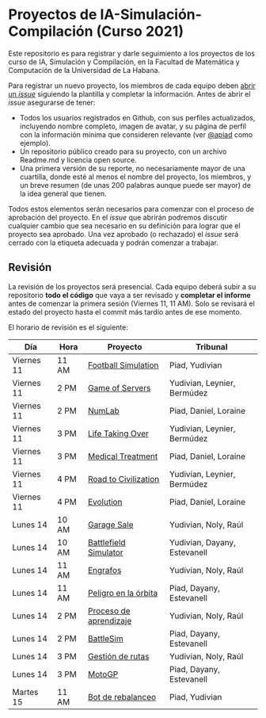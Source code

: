 # Proyectos de IA-Simulación-Compilación (Curso 2021)

Este repositorio es para registrar y darle seguimiento a los proyectos de los curso de IA, Simulación y Compilación, en la Facultad de Matemática y Computación de la Universidad de La Habana.

Para registrar un nuevo proyecto, los miembros de cada equipo deben [abrir un _issue_](https://github.com/matcom/ia-sim-cmp-21/issues/new?assignees=&labels=En+revisi%C3%B3n&template=registro-de-proyecto.md&title=) siguiendo la plantilla y completar la información. Antes de abrir el _issue_ asegurarse de tener:

- Todos los usuarios registrados en Github, con sus perfiles actualizados, incluyendo nombre completo, imagen de avatar, y su página de perfil con la información mínima que consideren relevante (ver [@apiad](https://github.com/apiad) como ejemplo).
- Un repositorio público creado para su proyecto, con un archivo Readme.md y licencia open source.
- Una primera versión de su reporte, no necesariamente mayor de una cuartilla, donde esté al menos el nombre del proyecto, los miembros, y un breve resumen (de unas 200 palabras aunque puede ser mayor) de la idea general que tienen.

Todos estos elementos serán necesarios para comenzar con el proceso de aprobación del proyecto.
En el _issue_ que abrirán podremos discutir cualquier cambio que sea necesario en su definición para lograr que el proyecto sea aprobado.
Una vez aprobado (o rechazado) el _issue_ será cerrado con la etiqueta adecuada y podrán comenzar a trabajar.

## Revisión

La revisión de los proyectos será presencial. Cada equipo deberá subir a su repositorio **todo el código** que vaya a ser revisado y **completar el informe** antes de comenzar la primera sesión (Viernes 11, 11 AM). Solo se revisará el estado del proyecto hasta el commit más tardío antes de ese momento.

El horario de revisión es el siguiente:

| **Día** | **Hora** | **Proyecto** | **Tribunal** |
|---------|----------|--------------|--------------|
| Viernes 11 | 11 AM | [Football Simulation](https://github.com/matcom/ia-sim-cmp-21/issues/4) | Piad, Yudivian |
| Viernes 11 | 2 PM  | [Game of Servers](https://github.com/matcom/ia-sim-cmp-21/issues/8) | Yudivian, Leynier, Bermúdez |
| Viernes 11 | 2 PM  | [NumLab](https://github.com/matcom/ia-sim-cmp-21/issues/13) | Piad, Daniel, Loraine |
| Viernes 11 | 3 PM  | [Life Taking Over](https://github.com/matcom/ia-sim-cmp-21/issues/10) | Yudivian, Leynier, Bermúdez |
| Viernes 11 | 3 PM  | [Medical Treatment](https://github.com/matcom/ia-sim-cmp-21/issues/12) | Piad, Daniel, Loraine |
| Viernes 11 | 4 PM  | [Road to Civilization](https://github.com/matcom/ia-sim-cmp-21/issues/6) | Yudivian, Leynier, Bermúdez |
| Viernes 11 | 4 PM  | [Evolution](https://github.com/matcom/ia-sim-cmp-21/issues/7) | Piad, Daniel, Loraine |
| Lunes 14   | 10 AM | [Garage Sale](https://github.com/matcom/ia-sim-cmp-21/issues/18) | Yudivian, Noly, Raúl |
| Lunes 14   | 10 AM | [Battlefield Simulator](https://github.com/matcom/ia-sim-cmp-21/issues/17) | Yudivian, Dayany, Estevanell |
| Lunes 14   | 11 AM | [Engrafos](https://github.com/matcom/ia-sim-cmp-21/issues/15) | Yudivian, Noly, Raúl |
| Lunes 14   | 11 AM | [Peligro en la órbita](https://github.com/matcom/ia-sim-cmp-21/issues/14) | Piad, Dayany, Estevanell |
| Lunes 14   | 2 PM | [Proceso de aprendizaje](https://github.com/matcom/ia-sim-cmp-21/issues/11) | Yudivian, Noly, Raúl |
| Lunes 14   | 2 PM | [BattleSim](https://github.com/matcom/ia-sim-cmp-21/issues/9) | Piad, Dayany, Estevanell |
| Lunes 14   | 3 PM | [Gestión de rutas](https://github.com/matcom/ia-sim-cmp-21/issues/3) | Yudivian, Noly, Raúl |
| Lunes 14   | 3 PM | [MotoGP](https://github.com/matcom/ia-sim-cmp-21/issues/1) | Piad, Dayany, Estevanell |
| Martes 15 | 11 AM | [Bot de rebalanceo](https://github.com/matcom/ia-sim-cmp-21/issues/5) | Piad, Yudivian |

